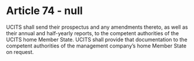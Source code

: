 # Article 74 - null


UCITS shall send their prospectus and any amendments thereto, as well as their annual and half-yearly reports, to the competent authorities of the UCITS home Member State. UCITS shall provide that documentation to the competent authorities of the management company’s home Member State on request.
